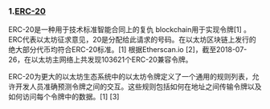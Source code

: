### 1.[ERC-20](https://en.wikipedia.org/wiki/ERC-20)
ERC-20是一种用于技术标准智能合同上的复仇 blockchain用于实现令牌[1] 。ERC代表以太坊征求意见，20是分配给此请求的号码。在以太坊区块链上发行的绝大部分代币均符合ERC-20标准。[1] 根据Etherscan.io [2]，截至2018-07-26，在以太坊主网络上共发现103621个ERC-20兼容令牌。

ERC-20为更大的以太坊生态系统中的以太坊令牌定义了一个通用的规则列表，允许开发人员准确预测令牌之间的交互。这些规则包括如何在地址之间传输令牌以及如何访问每个令牌中的数据。[1] [3]
